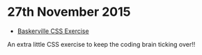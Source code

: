 27th November 2015
=================

+ [Baskerville CSS Exercise](https://barryrooney.github.io/baskerville-exercise/baskerville.html) 

An extra little CSS exercise to keep the coding brain ticking over!!

